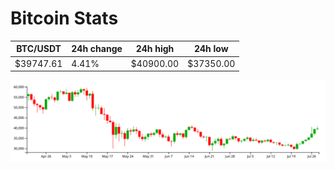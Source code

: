 # Bitcoin Stats

BTC/USDT|24h change|24h high|24h low|
|---|---|---|---|
|$39747.61|4.41%|$40900.00|$37350.00|

<img src="./chart.svg">
